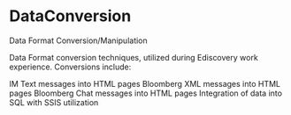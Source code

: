 # DataConversion
Data Format Conversion/Manipulation

Data Format conversion techniques, utilized during Ediscovery work experience.
Conversions include:

IM Text messages into HTML pages
Bloomberg XML messages into HTML pages
Bloomberg Chat messages into HTML pages
Integration of data into SQL with SSIS utilization
